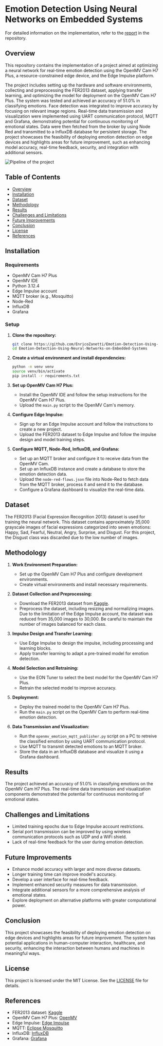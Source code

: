 # Emotion Detection Using Neural Networks on Embedded Systems

For detailed information on the implementation, refer to the [report](https://github.com/EnricoZanetti/Embedded-EmotionNN/blob/main/report/IoT_Project_Report.pdf) in the repository.

## Overview

This repository contains the implementation of a project aimed at optimizing a neural network for real-time emotion detection using the OpenMV Cam H7 Plus, a resource-constrained edge device, and the Edge Impulse platform.

The project includes setting up the hardware and software environments, collecting and preprocessing the FER2013 dataset, applying transfer learning, and optimizing the model for deployment on the OpenMV Cam H7 Plus. The system was tested and achieved an accuracy of 51.0% in classifying emotions. Face detection was integrated to improve accuracy by focusing on relevant image regions. Real-time data transmission and visualization were implemented using UART communication protocol, MQTT and Grafana, demonstrating potential for continuous monitoring of emotional states. Data were then fetched from the broker by using Node Red and transmitted to a InfluxDB database for persistent storage. The project showcases the feasibility of deploying emotion detection on edge devices and highlights areas for future improvement, such as enhancing model accuracy, real-time feedback, security, and integration with additional sensors.

![Pipeline of the project](https://github.com/EnricoZanetti/Emotion-Detection-Using-Neural-Networks-on-Embedded-Systems/blob/main/images/IoT-pipeline.png)

## Table of Contents
- [Overview](#overview)
- [Installation](#installation)
- [Dataset](#dataset)
- [Methodology](#methodology)
- [Results](#results)
- [Challenges and Limitations](#challenges-and-limitations)
- [Future Improvements](#future-improvements)
- [Conclusion](#conclusion)
- [License](#license)
- [References](#references)

## Installation

### Requirements
- OpenMV Cam H7 Plus
- OpenMV IDE
- Python 3.12.4
- Edge Impulse account
- MQTT broker (e.g., Mosquitto)
- Node-Red
- InfluxDB
- Grafana

### Setup

1. **Clone the repository:**
   ```bash
   git clone https://github.com/EnricoZanetti/Emotion-Detection-Using-Neural-Networks-on-Embedded-Systems.git
   cd Emotion-Detection-Using-Neural-Networks-on-Embedded-Systems
   ```

2. **Create a virtual environment and install dependencies:**
   ```bash
   python -m venv venv
   source venv/bin/activate
   pip install -r requirements.txt
   ```

3. **Set up OpenMV Cam H7 Plus:**
   - Install the OpenMV IDE and follow the setup instructions for the OpenMV Cam H7 Plus.
   - Upload the `main.py` script to the OpenMV Cam's memory.

4. **Configure Edge Impulse:**
   - Sign up for an Edge Impulse account and follow the instructions to create a new project.
   - Upload the FER2013 dataset to Edge Impulse and follow the impulse design and model training steps.

5. **Configure MQTT, Node-Red, InfluxDB, and Grafana:**
   - Set up an MQTT broker and configure it to receive data from the OpenMV Cam.
   - Set up an InfluxDB instance and create a database to store the emotion detection data.
   - Upload the `node-red-flows.json` file into Node-Red to fetch data from the MQTT broker, process it and send it to the database.
   - Configure a Grafana dashboard to visualize the real-time data.

## Dataset

The FER2013 (Facial Expression Recognition 2013) dataset is used for training the neural network. This dataset contains approximately 35,000 grayscale images of facial expressions categorized into seven emotions: Happy, Sad, Fearful, Neutral, Angry, Surprise, and Disgust. For this project, the Disgust class was discarded due to the low number of images.

## Methodology

1. **Work Environment Preparation:**
   - Set up the OpenMV Cam H7 Plus and configure development environments.
   - Create virtual environments and install necessary requirements.

2. **Dataset Collection and Preprocessing:**
   - Download the FER2013 dataset from [Kaggle](https://www.kaggle.com/datasets/ananthu017/emotion-detection-fer/data).
   - Preprocess the dataset, including resizing and normalizing images. Due to the limitation of the Edge Impulse account, the dataset was reduced from 35,000 images to 30,000. Be careful to maintain the number of images balanced for each class.

3. **Impulse Design and Transfer Learning:**
   - Use Edge Impulse to design the impulse, including processing and learning blocks.
   - Apply transfer learning to adapt a pre-trained model for emotion detection.

4. **Model Selection and Retraining:**
   - Use the EON Tuner to select the best model for the OpenMV Cam H7 Plus.
   - Retrain the selected model to improve accuracy.

5. **Deployment:**
   - Deploy the trained model to the OpenMV Cam H7 Plus.
   - Run the `main.py` script on the OpenMV Cam to perform real-time emotion detection.

6. **Data Transmission and Visualization:**
   - Run the `openmv_emotion_mqtt_publisher.py` script on a PC to retreive the classified emotion by using UART communication protocol.
   - Use MQTT to transmit detected emotions to an MQTT broker.
   - Store the data in an InfluxDB database and visualize it using a Grafana dashboard.

## Results

The project achieved an accuracy of 51.0% in classifying emotions on the OpenMV Cam H7 Plus. The real-time data transmission and visualization components demonstrated the potential for continuous monitoring of emotional states.

## Challenges and Limitations

- Limited training epochs due to Edge Impulse account restrictions.
- Serial port transmission can be improved by using wireless communication protocols such as UDP and a WiFi shield.
- Lack of real-time feedback for the user during emotion detection.

## Future Improvements

- Enhance model accuracy with larger and more diverse datasets.
- Longer training time can improve model's accuracy.
- Develop a user interface for real-time feedback.
- Implement enhanced security measures for data transmission.
- Integrate additional sensors for a more comprehensive analysis of emotional states.
- Explore deployment on alternative platforms with greater computational power.

## Conclusion

This project showcases the feasibility of deploying emotion detection on edge devices and highlights areas for future improvement. The system has potential applications in human-computer interaction, healthcare, and security, enhancing the interaction between humans and machines in meaningful ways.

## License

This project is licensed under the MIT License. See the [LICENSE](LICENSE) file for details.

## References

- FER2013 dataset: [Kaggle](https://www.kaggle.com/c/challenges-in-representation-learning-facial-expression-recognition-challenge/data)
- OpenMV Cam H7 Plus: [OpenMV](https://openmv.io/products/openmv-cam-h7-plus)
- Edge Impulse: [Edge Impulse](https://www.edgeimpulse.com/)
- MQTT: [Eclipse Mosquitto](https://mosquitto.org/)
- InfluxDB: [InfluxDB](https://www.influxdata.com/)
- Grafana: [Grafana](https://grafana.com/)
